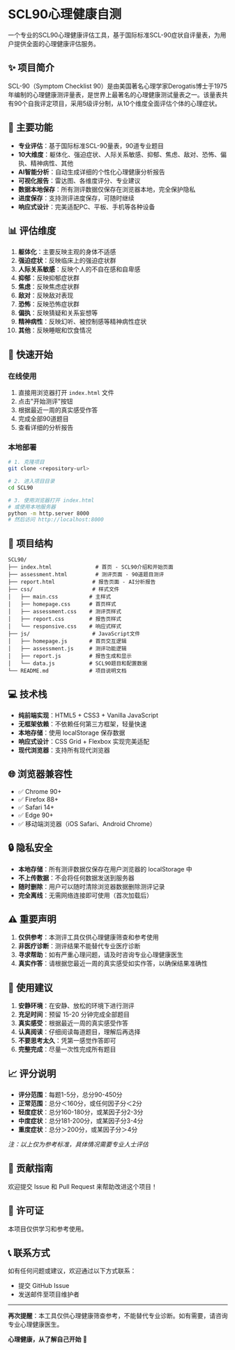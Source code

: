 # SCL90心理健康自测

一个专业的SCL90心理健康评估工具，基于国际标准SCL-90症状自评量表，为用户提供全面的心理健康评估服务。

## ✨ 项目简介

SCL-90（Symptom Checklist 90）是由美国著名心理学家Derogatis博士于1975年编制的心理健康测评量表，是世界上最著名的心理健康测试量表之一。该量表共有90个自我评定项目，采用5级评分制，从10个维度全面评估个体的心理症状。

## 🎯 主要功能

- **专业评估**：基于国际标准SCL-90量表，90道专业题目
- **10大维度**：躯体化、强迫症状、人际关系敏感、抑郁、焦虑、敌对、恐怖、偏执、精神病性、其他
- **AI智能分析**：自动生成详细的个性化心理健康分析报告
- **可视化报告**：雷达图、各维度评分、专业建议
- **数据本地保存**：所有测评数据仅保存在浏览器本地，完全保护隐私
- **进度保存**：支持测评进度保存，可随时继续
- **响应式设计**：完美适配PC、平板、手机等各种设备

## 📊 评估维度

1. **躯体化**：主要反映主观的身体不适感
2. **强迫症状**：反映临床上的强迫症状群
3. **人际关系敏感**：反映个人的不自在感和自卑感
4. **抑郁**：反映抑郁症状群
5. **焦虑**：反映焦虑症状群
6. **敌对**：反映敌对表现
7. **恐怖**：反映恐怖症状群
8. **偏执**：反映猜疑和关系妄想等
9. **精神病性**：反映幻听、被控制感等精神病性症状
10. **其他**：反映睡眠和饮食情况

## 🚀 快速开始

### 在线使用

1. 直接用浏览器打开 `index.html` 文件
2. 点击"开始测评"按钮
3. 根据最近一周的真实感受作答
4. 完成全部90道题目
5. 查看详细的分析报告

### 本地部署

```bash
# 1. 克隆项目
git clone <repository-url>

# 2. 进入项目目录
cd SCL90

# 3. 使用浏览器打开 index.html
# 或使用本地服务器
python -m http.server 8000
# 然后访问 http://localhost:8000
```

## 📁 项目结构

```
SCL90/
├── index.html              # 首页 - SCL90介绍和开始页面
├── assessment.html         # 测评页面 - 90道题目测评
├── report.html            # 报告页面 - AI分析报告
├── css/                   # 样式文件
│   ├── main.css          # 主样式
│   ├── homepage.css      # 首页样式
│   ├── assessment.css    # 测评页样式
│   ├── report.css        # 报告页样式
│   └── responsive.css    # 响应式样式
├── js/                    # JavaScript文件
│   ├── homepage.js       # 首页交互逻辑
│   ├── assessment.js     # 测评功能逻辑
│   ├── report.js         # 报告生成和显示
│   └── data.js           # SCL90题目和配置数据
└── README.md             # 项目说明文档
```

## 💻 技术栈

- **纯前端实现**：HTML5 + CSS3 + Vanilla JavaScript
- **无框架依赖**：不依赖任何第三方框架，轻量快速
- **本地存储**：使用 localStorage 保存数据
- **响应式设计**：CSS Grid + Flexbox 实现完美适配
- **现代浏览器**：支持所有现代浏览器

## 🌐 浏览器兼容性

- ✅ Chrome 90+
- ✅ Firefox 88+
- ✅ Safari 14+
- ✅ Edge 90+
- ✅ 移动端浏览器（iOS Safari、Android Chrome）

## 🔒 隐私安全

- **本地存储**：所有测评数据仅保存在用户浏览器的 localStorage 中
- **不上传数据**：不会将任何数据发送到服务器
- **随时删除**：用户可以随时清除浏览器数据删除测评记录
- **完全离线**：无需网络连接即可使用（首次加载后）

## ⚠️ 重要声明

1. **仅供参考**：本测评工具仅供心理健康筛查和参考使用
2. **非医疗诊断**：测评结果不能替代专业医疗诊断
3. **寻求帮助**：如有严重心理问题，请及时咨询专业心理健康医生
4. **真实作答**：请根据您最近一周的真实感受如实作答，以确保结果准确性

## 📝 使用建议

1. **安静环境**：在安静、放松的环境下进行测评
2. **充足时间**：预留 15-20 分钟完成全部题目
3. **真实感受**：根据最近一周的真实感受作答
4. **认真阅读**：仔细阅读每道题目，理解后再选择
5. **不要思考太久**：凭第一感觉作答即可
6. **完整完成**：尽量一次性完成所有题目

## 📈 评分说明

- **评分范围**：每题1-5分，总分90-450分
- **正常范围**：总分＜160分，或任何因子分＜2分
- **轻度症状**：总分160-180分，或某因子分2-3分
- **中度症状**：总分181-200分，或某因子分3-4分
- **重度症状**：总分＞200分，或某因子分＞4分

*注：以上仅为参考标准，具体情况需要专业人士评估*

## 🤝 贡献指南

欢迎提交 Issue 和 Pull Request 来帮助改进这个项目！

## 📄 许可证

本项目仅供学习和参考使用。

## 📞 联系方式

如有任何问题或建议，欢迎通过以下方式联系：

- 提交 GitHub Issue
- 发送邮件至项目维护者

---

**再次提醒**：本工具仅供心理健康筛查参考，不能替代专业诊断。如有需要，请咨询专业心理健康医生。

**心理健康，从了解自己开始** 🌟
